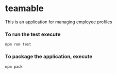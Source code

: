 # teamable
This is an application for managing employee profiles

### To run the test execute

    npm run test

### To package the application, execute

    npm pack